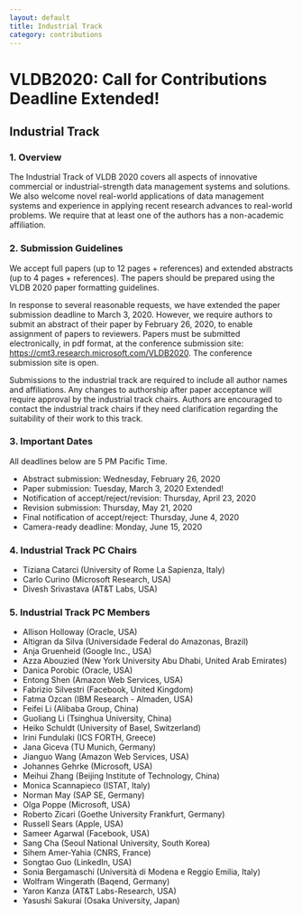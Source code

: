 ```yaml
---
layout: default
title: Industrial Track
category: contributions
---
```


# VLDB2020: Call for Contributions <span class="badge"> Deadline Extended!</span>

## Industrial Track

### 1. Overview

The Industrial Track of VLDB 2020 covers all aspects of innovative commercial or industrial-strength data management systems and solutions.  We also welcome novel real-world applications of data management systems and experience in applying recent research advances to real-world problems. We require that at least one of the authors has a non-academic affiliation.

### 2. Submission Guidelines

We accept full papers (up to 12 pages + references) and extended abstracts (up to 4 pages + references). The papers should be prepared using the VLDB 2020 paper formatting guidelines.

In response to several reasonable requests, we have extended the paper submission deadline to March 3, 2020. However, we require authors to submit an abstract of their paper by February 26, 2020, to enable assignment of papers to reviewers.  Papers must be submitted electronically, in pdf format, at the conference submission site: <https://cmt3.research.microsoft.com/VLDB2020>. The conference submission site is open.

Submissions to the industrial track are required to include all author names and affiliations.  Any changes to authorship after paper acceptance will require approval by the industrial track chairs. Authors are encouraged to contact the industrial track chairs if they need clarification regarding the suitability of their work to this track.

### 3. Important Dates

All deadlines below are 5 PM Pacific Time.

- Abstract submission: Wednesday, February 26, 2020
- Paper submission: Tuesday, March 3, 2020 <span class="badge">Extended!</span>
- Notification of accept/reject/revision: Thursday, April 23, 2020
- Revision submission: Thursday, May 21, 2020
- Final notification of accept/reject: Thursday, June 4, 2020 
- Camera-ready deadline: Monday, June 15, 2020

### 4. Industrial Track PC Chairs

- Tiziana Catarci (University of Rome La Sapienza, Italy)
- Carlo Curino (Microsoft Research, USA)
- Divesh Srivastava (AT&T Labs, USA)

### 5. Industrial Track PC Members

- Allison Holloway (Oracle, USA)
- Altigran da Silva (Universidade Federal do Amazonas, Brazil)
- Anja Gruenheid (Google Inc., USA)
- Azza Abouzied (New York University Abu Dhabi, United Arab Emirates)
- Danica Porobic (Oracle, USA)
- Entong Shen (Amazon Web Services, USA)
- Fabrizio Silvestri (Facebook, United Kingdom)
- Fatma Ozcan (IBM Research - Almaden, USA)
- Feifei Li (Alibaba Group, China)
- Guoliang Li (Tsinghua University, China)
- Heiko Schuldt (University of Basel, Switzerland) 
- Irini Fundulaki (ICS FORTH, Greece)
- Jana Giceva (TU Munich, Germany) 
- Jianguo Wang (Amazon Web Services, USA)
- Johannes Gehrke (Microsoft, USA)
- Meihui Zhang (Beijing Institute of Technology, China)
- Monica Scannapieco (ISTAT, Italy)
- Norman May (SAP SE, Germany)
- Olga Poppe (Microsoft, USA)
- Roberto Zicari (Goethe University Frankfurt, Germany)
- Russell Sears (Apple, USA)
- Sameer Agarwal (Facebook, USA)
- Sang Cha (Seoul National University, South Korea)
- Sihem Amer-Yahia (CNRS, France)
- Songtao Guo (LinkedIn, USA)
- Sonia Bergamaschi (Università di Modena e Reggio Emilia, Italy)
- Wolfram Wingerath (Baqend, Germany)
- Yaron Kanza (AT&T Labs-Research, USA)
- Yasushi Sakurai (Osaka University, Japan)
